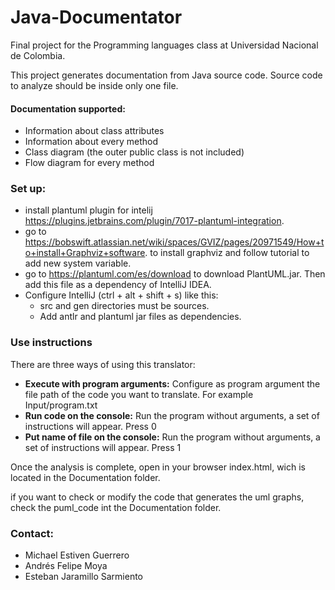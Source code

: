 # Java-Documentator


Final project for the Programming languages class at Universidad Nacional de Colombia.

This project generates documentation from Java source code. Source code to analyze should be inside only one file.
#### Documentation supported:
- Information about class attributes
- Information about every method
- Class diagram (the outer public class is not included)
- Flow diagram for every method
### Set up:

- install plantuml plugin for intelij https://plugins.jetbrains.com/plugin/7017-plantuml-integration.
- go to https://bobswift.atlassian.net/wiki/spaces/GVIZ/pages/20971549/How+to+install+Graphviz+software.
to install graphviz and follow tutorial to add new system variable.
- go to https://plantuml.com/es/download to download PlantUML.jar. Then add this file as a dependency of IntelliJ IDEA.
- Configure IntelliJ (ctrl + alt + shift + s) like this:
    - src and gen directories must be sources.
    - Add antlr and plantuml jar files as dependencies.
### Use instructions

There are three ways of using this translator:
- **Execute with program arguments:** Configure as program argument the file path of the code you want to translate.
For example Input/program.txt
- **Run code on the console:** Run the program without arguments, a set of instructions will appear. Press 0
- **Put name of file on the console:** Run the program without arguments, a set of instructions will appear. Press 1

Once the analysis is complete, open in your browser index.html, wich is located in the Documentation folder.

if you want to check or modify the code that generates the uml graphs, check the puml_code int the Documentation folder.

### Contact:
- Michael Estiven Guerrero
- Andrés Felipe Moya
- Esteban Jaramillo Sarmiento
